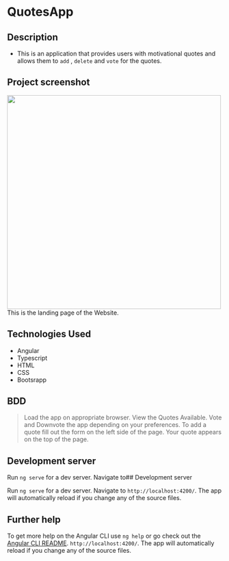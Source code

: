 # QuotesApp

## Description

- This is an application that provides users with motivational quotes and allows them to `add` , `delete` and `vote` for the quotes.

## Project screenshot

 <img src="src/assets/images/screenshot.png" width=500px >
 This is the landing page of the Website.

## Technologies Used

- Angular
- Typescript
- HTML
- CSS
- Bootsrapp

## BDD

> Load the app on appropriate browser.
> View the Quotes Available.
> Vote and Downvote the app depending on your preferences.
> To add a quote fill out the form on the left side of the page.
> Your quote appears on the top of the page.

## Development server

Run `ng serve` for a dev server. Navigate to## Development server

Run `ng serve` for a dev server. Navigate to `http://localhost:4200/`. The app will automatically reload if you change any of the source files.



## Further help

To get more help on the Angular CLI use `ng help` or go check out the [Angular CLI README](https://github.com/angular/angular-cli/blob/master/README.md).
`http://localhost:4200/`. The app will automatically reload if you change any of the source files.
